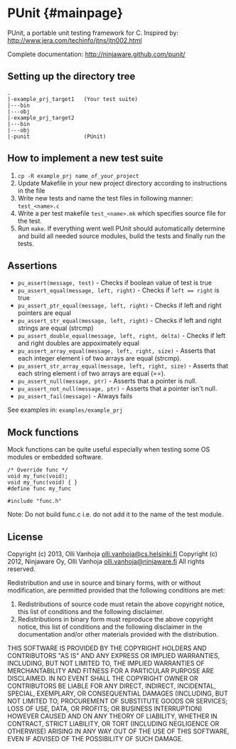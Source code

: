 # PUnit {#mainpage}

PUnit, a portable unit testing framework for C.
Inspired by: http://www.jera.com/techinfo/jtns/jtn002.html

Complete documentation: http://ninjaware.github.com/punit/

## Setting up the directory tree

    .
    |-example_prj_target1   (Your test suite)
    |---bin
    |---obj
    |-example_prj_target2
    |---bin
    |---obj
    |-punit                 (PUnit)

## How to implement a new test suite

1. `cp -R example_prj name_of_your_project`
2. Update Makefile in your new project directory according to instructions in
   the file
3. Write new tests and name the test files in following manner:
   `test_<name>.c`
4. Write a per test makefile `test_<name>.mk` which specifies source file for
   the test.
5. Run `make`. If everything went well PUnit should automatically determine
   and build all needed source modules, build the tests and finally run the
   tests.

## Assertions

- `pu_assert(message, test)` - Checks if boolean value of test is true
- `pu_assert_equal(message, left, right)` - Checks if `left == right` is true
- `pu_assert_ptr_equal(message, left, right)` - Checks if left and right
  pointers are equal
- `pu_assert_str_equal(message, left, right)` - Checks if left and right
  strings are equal (strcmp)
- `pu_assert_double_equal(message, left, right, delta)` - Checks if left and
  right doubles are appoximately equal
- `pu_assert_array_equal(message, left, right, size)` - Asserts that each
  integer element i of two arrays are equal (strcmp).
- `pu_assert_str_array_equal(message, left, right, size)` - Asserts that each
  string element i of two arrays are equal (==).
- `pu_assert_null(message, ptr)` - Asserts that a pointer is null.
- `pu_assert_not_null(message, ptr)` - Asserts that a pointer isn't null.
- `pu_assert_fail(message)` - Always fails

See examples in: `examples/example_prj`

## Mock functions

Mock functions can be quite useful especially when testing some OS modules or
embedded software.

    /* Override func */
    void my_func(void);
    void my_func(void) { }
    #define func my_func

    #include "func.h"

Note: Do not build func.c i.e. do not add it to the name of the test module.

## License

Copyright (c) 2013, Olli Vanhoja <olli.vanhoja@cs.helsinki.fi>
Copyright (c) 2012, Ninjaware Oy, Olli Vanhoja <olli.vanhoja@ninjaware.fi>
All rights reserved.

Redistribution and use in source and binary forms, with or without
modification, are permitted provided that the following conditions are met:

1. Redistributions of source code must retain the above copyright notice, this
   list of conditions and the following disclaimer.
2. Redistributions in binary form must reproduce the above copyright notice,
   this list of conditions and the following disclaimer in the documentation
   and/or other materials provided with the distribution.

THIS SOFTWARE IS PROVIDED BY THE COPYRIGHT HOLDERS AND CONTRIBUTORS "AS IS" AND
ANY EXPRESS OR IMPLIED WARRANTIES, INCLUDING, BUT NOT LIMITED TO, THE IMPLIED
WARRANTIES OF MERCHANTABILITY AND FITNESS FOR A PARTICULAR PURPOSE ARE
DISCLAIMED. IN NO EVENT SHALL THE COPYRIGHT OWNER OR CONTRIBUTORS BE LIABLE FOR
ANY DIRECT, INDIRECT, INCIDENTAL, SPECIAL, EXEMPLARY, OR CONSEQUENTIAL DAMAGES
(INCLUDING, BUT NOT LIMITED TO, PROCUREMENT OF SUBSTITUTE GOODS OR SERVICES;
LOSS OF USE, DATA, OR PROFITS; OR BUSINESS INTERRUPTION) HOWEVER CAUSED AND
ON ANY THEORY OF LIABILITY, WHETHER IN CONTRACT, STRICT LIABILITY, OR TORT
(INCLUDING NEGLIGENCE OR OTHERWISE) ARISING IN ANY WAY OUT OF THE USE OF THIS
SOFTWARE, EVEN IF ADVISED OF THE POSSIBILITY OF SUCH DAMAGE.
